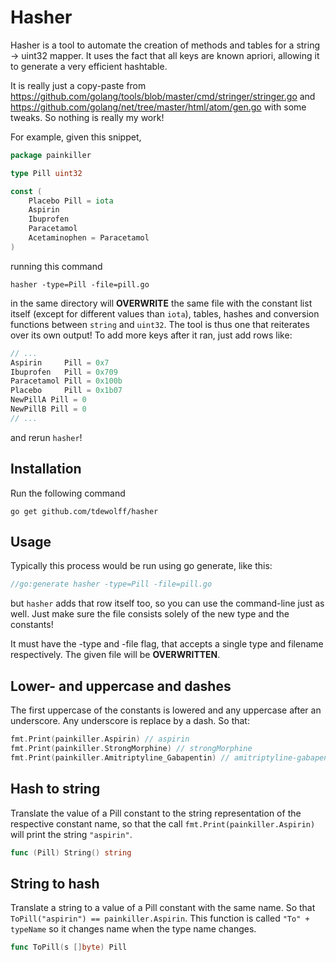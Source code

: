 # Hasher
Hasher is a tool to automate the creation of methods and tables for a string &#8594; uint32 mapper. It uses the fact that all keys are known apriori, allowing it to generate a very efficient hashtable.

It is really just a copy-paste from https://github.com/golang/tools/blob/master/cmd/stringer/stringer.go and https://github.com/golang/net/tree/master/html/atom/gen.go with some tweaks. So nothing is really my work!

For example, given this snippet,
``` go
package painkiller

type Pill uint32

const (
	Placebo Pill = iota
	Aspirin
	Ibuprofen
	Paracetamol
	Acetaminophen = Paracetamol
)
```

running this command

	hasher -type=Pill -file=pill.go

in the same directory will __OVERWRITE__ the same file with the constant list itself (except for different values than `iota`), tables, hashes and conversion functions between `string` and `uint32`. The tool is thus one that reiterates over its own output! To add more keys after it ran, just add rows like:

``` go
// ...
Aspirin     Pill = 0x7
Ibuprofen   Pill = 0x709
Paracetamol Pill = 0x100b
Placebo     Pill = 0x1b07
NewPillA Pill = 0
NewPillB Pill = 0
// ...
```

and rerun `hasher`!

## Installation
Run the following command

	go get github.com/tdewolff/hasher

## Usage
Typically this process would be run using go generate, like this:
``` go
//go:generate hasher -type=Pill -file=pill.go
```
but `hasher` adds that row itself too, so you can use the command-line just as well. Just make sure the file consists solely of the new type and the constants!

It must have the -type and -file flag, that accepts a single type and filename respectively. The given file will be __OVERWRITTEN__.

## Lower- and uppercase and dashes
The first uppercase of the constants is lowered and any uppercase after an underscore. Any underscore is replace by a dash. So that:
``` go
fmt.Print(painkiller.Aspirin) // aspirin
fmt.Print(painkiller.StrongMorphine) // strongMorphine
fmt.Print(painkiller.Amitriptyline_Gabapentin) // amitriptyline-gabapentin
```

## Hash to string
Translate the value of a Pill constant to the string representation of the respective constant name, so that the call `fmt.Print(painkiller.Aspirin)` will print the string `"aspirin"`.
``` go
func (Pill) String() string
```

## String to hash
Translate a string to a value of a Pill constant with the same name. So that `ToPill("aspirin") == painkiller.Aspirin`. This function is called `"To" + typeName` so it changes name when the type name changes.
``` go
func ToPill(s []byte) Pill
```